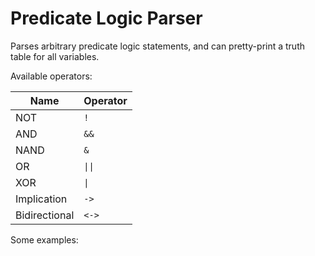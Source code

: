 # Predicate Logic Parser
Parses arbitrary predicate logic statements, and can pretty-print a truth table for all variables.

Available operators:

| Name          |Operator |
| -----         | ----    |
| NOT           | `!`     |
| AND           | `&&`    |
| NAND          | `&`     |
| OR            | `\|\|`  |
| XOR           | `\|`    |
| Implication   | `->`    |
| Bidirectional | `<->`   |

  
Some examples:
